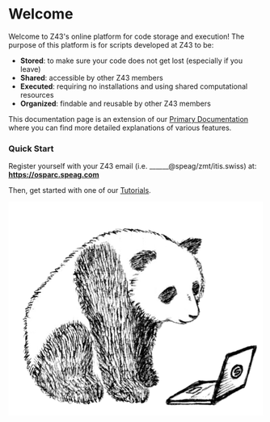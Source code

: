 # Welcome
Welcome to Z43's online platform for code storage and execution! The purpose of this platform is for scripts developed at Z43 to be:
* __Stored__: to make sure your code does not get lost (especially if you leave)
* __Shared__: accessible by other Z43 members
* __Executed__: requiring no installations and using shared computational resources
* __Organized__: findable and reusable by other Z43 members 

This documentation page is an extension of our [Primary Documentation](http://docs.osparc.io) where you can find more detailed explanations of various features.
### Quick Start
Register yourself with your Z43 email (i.e. ______@speag/zmt/itis.swiss) at: **https://osparc.speag.com**

Then, get started with one of our [Tutorials](Tutorials/GeneralTutorial.md).

![panda](_media/computer_panda.png)